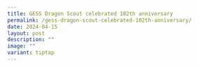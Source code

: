 ```yaml
---
title: GESS Dragon Scout celebrated 102th anniversary
permalink: /gess-dragon-scout-celebrated-102th-anniversary/
date: 2024-04-15
layout: post
description: ""
image: ""
variant: tiptap
---
```

